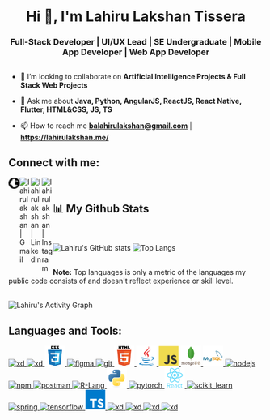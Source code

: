 <h1 align="center">Hi 👋, I'm Lahiru Lakshan Tissera</h1>

<h3 align="center">Full-Stack Developer | UI/UX Lead | SE Undergraduate | Mobile App Developer | Web App Developer</h3>

##

- 👯 I’m looking to collaborate on **Artificial Intelligence Projects & Full Stack Web Projects**


- 💬 Ask me about **Java, Python, AngularJS, ReactJS, React Native, Flutter, HTML&CSS, JS, TS**

- 📫 How to reach me **balahirulakshan@gmail.com**  | **https://lahirulakshan.me/**
##
## Connect with me:

[<img align="left" alt="lahirulakshan.me" width="22px" src="https://raw.githubusercontent.com/iconic/open-iconic/master/svg/globe.svg" />][website]
[<img align="left" alt="lahirulakshan | Gmail" width="22px" src="https://cdn.jsdelivr.net/npm/simple-icons@v3/icons/google.svg" />][gmail]
<!-- [<img align="left" alt="lahirulakshan | Facebook" width="22px" src="https://cdn.jsdelivr.net/npm/simple-icons@v3/icons/facebook.svg" />][facebook] -->
[<img align="left" alt="lahirulakshan | LinkedIn" width="22px" src="https://cdn.jsdelivr.net/npm/simple-icons@v3/icons/linkedin.svg" />][linkedin]
[<img align="left" alt="lahirulakshan | Instagram" width="22px" src="https://cdn.jsdelivr.net/npm/simple-icons@v3/icons/instagram.svg" />][instagram]
<br/>

##
## 📊 My Github Stats

  <br/>
  
![Lahiru's GitHub stats](https://github-readme-stats.vercel.app/api?username=LahiruLakshan&show_icons=true&count_private=true&theme=react&hide_border=true&bg_color=0D1117)
![Top Langs](https://github-readme-stats.vercel.app/api/top-langs/?username=LahiruLakshan&langs_count=8&count_private=true&layout=compact&theme=react&hide_border=true&bg_color=0D1117) 

<br/>
  <b>Note:</b> Top languages is only a metric of the languages my public code consists of and doesn't reflect experience or skill level.


<br/>
<br/>

![Lahiru's Activity Graph](https://activity-graph.herokuapp.com/graph?username=LahiruLakshan&bg_color=0D1117&color=5BCDEC&line=5BCDEC&point=FFFFFF&hide_border=true)

##
## Languages and Tools:

<p align="left"> <a href="https://angular.io" target="_blank"> <img src="https://cdn.worldvectorlogo.com/logos/angular-icon.svg" alt="xd" width="40" height="40"/> </a> <a href="https://getbootstrap.com" target="_blank"> <img src="https://cdn.worldvectorlogo.com/logos/bootstrap-5-1.svg" alt="xd" width="40" height="40"/> </a> <a href="https://www.w3schools.com/css/" target="_blank"> <img src="https://raw.githubusercontent.com/devicons/devicon/master/icons/css3/css3-original-wordmark.svg" alt="css3" width="40" height="40"/> </a> <a href="https://www.figma.com/" target="_blank"> <img src="https://www.vectorlogo.zone/logos/figma/figma-icon.svg" alt="figma" width="40" height="40"/> </a> <a href="https://git-scm.com/" target="_blank"> <img src="https://www.vectorlogo.zone/logos/git-scm/git-scm-icon.svg" alt="git" width="40" height="40"/> </a> <a href="https://www.w3.org/html/" target="_blank"> <img src="https://raw.githubusercontent.com/devicons/devicon/master/icons/html5/html5-original-wordmark.svg" alt="html5" width="40" height="40"/> </a> <a href="https://www.java.com" target="_blank"> <img src="https://raw.githubusercontent.com/devicons/devicon/master/icons/java/java-original.svg" alt="java" width="40" height="40"/> </a> <a href="https://developer.mozilla.org/en-US/docs/Web/JavaScript" target="_blank"> <img src="https://raw.githubusercontent.com/devicons/devicon/master/icons/javascript/javascript-original.svg" alt="javascript" width="40" height="40"/> </a> <a href="https://www.mongodb.com/" target="_blank"> <img src="https://raw.githubusercontent.com/devicons/devicon/master/icons/mongodb/mongodb-original-wordmark.svg" alt="mongodb" width="40" height="40"/> </a> <a href="https://www.mysql.com/" target="_blank"> <img src="https://raw.githubusercontent.com/devicons/devicon/master/icons/mysql/mysql-original-wordmark.svg" alt="mysql" width="40" height="40"/> </a> <a href="https://nodejs.org" target="_blank"> <img src="https://cdn.worldvectorlogo.com/logos/nodejs-1.svg" alt="nodejs" width="40" height="40"/> </a> <a href="https://www.npmjs.com/" target="_blank"> <img src="https://cdn.worldvectorlogo.com/logos/npm.svg" alt="npm" width="40" height="40"/> </a> <!--<a href="https://www.photoshop.com/en" target="_blank"> <img src="https://raw.githubusercontent.com/devicons/devicon/master/icons/photoshop/photoshop-line.svg" alt="photoshop" width="40" height="40"/> </a> --> <a href="https://postman.com" target="_blank"> <img src="https://www.vectorlogo.zone/logos/getpostman/getpostman-icon.svg" alt="postman" width="40" height="40"/> </a> <a href="https://www.r-project.org/" target="_blank"> <img src="https://cdn.worldvectorlogo.com/logos/r-lang.svg" alt="R-Lang" width="40" height="40"/> </a> <a href="https://www.python.org" target="_blank"> <img src="https://raw.githubusercontent.com/devicons/devicon/master/icons/python/python-original.svg" alt="python" width="40" height="40"/> </a> <a href="https://pytorch.org/" target="_blank"> <img src="https://www.vectorlogo.zone/logos/pytorch/pytorch-icon.svg" alt="pytorch" width="40" height="40"/> </a> <a href="https://reactjs.org/" target="_blank"> <img src="https://raw.githubusercontent.com/devicons/devicon/master/icons/react/react-original-wordmark.svg" alt="react" width="40" height="40"/> </a>  <a href="https://scikit-learn.org/" target="_blank"> <img src="https://upload.wikimedia.org/wikipedia/commons/0/05/Scikit_learn_logo_small.svg" alt="scikit_learn" width="40" height="40"/> </a> <a href="https://spring.io/" target="_blank"> <img src="https://www.vectorlogo.zone/logos/springio/springio-icon.svg" alt="spring" width="40" height="40"/> </a> <a href="https://www.tensorflow.org" target="_blank"> <img src="https://www.vectorlogo.zone/logos/tensorflow/tensorflow-icon.svg" alt="tensorflow" width="40" height="40"/> </a> <a href="https://www.typescriptlang.org/" target="_blank"> <img src="https://raw.githubusercontent.com/devicons/devicon/master/icons/typescript/typescript-original.svg" alt="typescript" width="40" height="40"/> </a> <a href="https://www.adobe.com/products/xd.html" target="_blank"> <img src="https://cdn.worldvectorlogo.com/logos/adobe-xd-1.svg" alt="xd" width="40" height="40"/> </a> <a href="https://www.adobe.com/products/xd.html" target="_blank"> <img src="https://cdn.worldvectorlogo.com/logos/photoshop-cc-6.svg" alt="xd" width="40" height="40"/> </a> <a href="https://www.adobe.com/products/xd.html" target="_blank"> <img src="https://cdn.worldvectorlogo.com/logos/premiere-cc.svg" alt="xd" width="40" height="40"/> </a> <a href="https://www.adobe.com/products/xd.html" target="_blank"> <img src="https://cdn.worldvectorlogo.com/logos/after-effects-cc.svg" alt="xd" width="40" height="40"/> </a> </p>
  
##



[website]: https://lahirulakshan.me/
[instagram]: https://www.instagram.com/lahiru_lakshan_tissera/
[gmail]: mailto:balahirulakshan@gmail.com
[facebook]: https://www.facebook.com/Lahiru.Lakshan.Tissera/
[linkedin]: https://www.linkedin.com/in/lahiru-lakshan-tissera/






